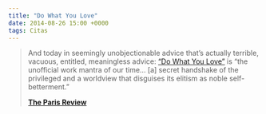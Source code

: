 ```yaml
---
title: "Do What You Love"
date: 2014-08-26 15:00 +0000
tags: Citas
---
```


> And today in seemingly unobjectionable advice that’s actually terrible, vacuous, entitled, meaningless advice: [“Do What You Love”](http://www.newrepublic.com/article/119175/rise-do-what-you-love-inspires-thousands) is “the unofficial work mantra of our time... [a] secret handshake of the privileged and a worldview that disguises its elitism as noble self-betterment.”
>
> **[The Paris Review](http://www.theparisreview.org/blog/2014/08/25/a-library-without-books-and-other-news/)**